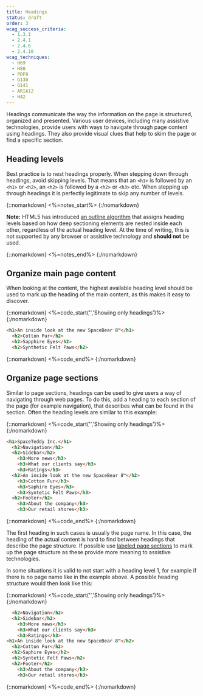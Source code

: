 ```yaml
---
title: Headings
status: draft
order: 3
wcag_success_criteria:
  - 1.3.1
  - 2.4.1
  - 2.4.6
  - 2.4.10
wcag_techniques:
  - H69
  - H80
  - PDF9
  - G130
  - G141
  - ARIA12
  - H42
---
```


Headings communicate the way the information on the page is structured, organized and presented. Various user devices, including many assistive technologies, provide users with ways to navigate through page content using headings. They also provide visual clues that help to skim the page or find a specific section.

## Heading levels

Best practice is to nest headings properly. When stepping down through headings, avoid skipping levels. That means that an `<h1>` is followed by an `<h1>` or `<h2>`, an `<h2>` is followed by a `<h2>` or `<h3>` etc. When stepping up through headings it is perfectly legitimate to skip any number of levels.

{::nomarkdown}
<%=notes_start%>
{:/nomarkdown}

**Note:** HTML5 has introduced [an outline algorithm](http://www.w3.org/TR/html5/sections.html#headings-and-sections) that assigns heading levels based on how deep sectioning elements are nested inside each other, regardless of the actual heading level. At the time of writing, this is not supported by any browser or assistive technology and **should not** be used.

{::nomarkdown}
<%=notes_end%>
{:/nomarkdown}

## Organize main page content

When looking at the content, the highest available heading level should be used to mark up the heading of the main content, as this makes it easy to discover.

{::nomarkdown}
<%=code_start('','Showing only headings')%>
{:/nomarkdown}

~~~html
<h1>An inside look at the new SpaceBear 8™</h1>
  <h2>Cotton Fur</h2>
  <h2>Sapphire Eyes</h2>
  <h2>Synthetic Felt Paws</h2>
~~~

{::nomarkdown}
<%=code_end%>
{:/nomarkdown}

## Organize page sections

Similar to page sections, headings can be used to give users a way of navigating through web pages. To do this, add a heading to each section of the page (for example navigation), that describes what can be found in the section. Often the heading levels are similar to this example:

{::nomarkdown}
<%=code_start('','Showing only headings')%>
{:/nomarkdown}

~~~html
<h1>SpaceTeddy Inc.</h1>
  <h2>Navigation</h2>
  <h2>Sidebar</h2>
    <h3>More news</h3>
    <h3>What our clients say</h3>
    <h3>Ratings</h3>
  <h2>An inside look at the new SpaceBear 8™</h2>
    <h3>Cotton Fur</h3>
    <h3>Saphire Eyes</h3>
    <h3>Syntetic Felt Paws</h3>
  <h2>Footer</h2>
    <h3>About the company</h3>
    <h3>Our retail stores</h3>
~~~

{::nomarkdown}
<%=code_end%>
{:/nomarkdown}

The first heading in such cases is usually the page name. In this case, the heading of the actual content is hard to find between headings that describe the page structure. If possible use [labeled page sections](sections.html) to mark up the page structure as these provide more meaning to assistive technologies.

In some situations it is valid to not start with a heading level 1, for example if there is no page name like in the example above. A possible heading structure would then look like this:

{::nomarkdown}
<%=code_start('','Showing only headings')%>
{:/nomarkdown}

~~~html
  <h2>Navigation</h2>
  <h2>Sidebar</h2>
    <h3>More news</h3>
    <h3>What our clients say</h3>
    <h3>Ratings</h3>
<h1>An inside look at the new SpaceBear 8™</h2>
  <h2>Cotton Fur</h2>
  <h2>Saphire Eyes</h2>
  <h2>Syntetic Felt Paws</h2>
  <h2>Footer</h2>
    <h3>About the company</h3>
    <h3>Our retail stores</h3>
~~~

{::nomarkdown}
<%=code_end%>
{:/nomarkdown}
